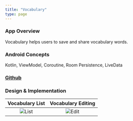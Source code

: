 ```yaml
---
title: "Vocabulary"
type: page
---
```


### App Overview

Vocabulary helps users to save and share vocabulary words.

### Android Concepts

Kotlin, ViewModel, Coroutine, Room Persistence, LiveData

### [Github](https://github.com/marceand/mvocabulary)

### Design & Implementation

|           Vocabulary List            |          Vocabulary Editing          |
| :----------------------------------: | :----------------------------------: |
| ![List](/images/vocabulary/list.png) | ![Edit](/images/vocabulary/edit.png) |
